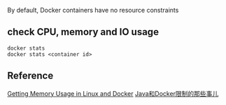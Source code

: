 By default, Docker containers have no resource constraints  


## check CPU, memory and IO usage
```docker
docker stats
docker stats <container id>
```

## Reference
[Getting Memory Usage in Linux and Docker](https://shuheikagawa.com/blog/2017/05/27/memory-usage/)
[Java和Docker限制的那些事儿](http://www.techug.com/post/java-and-docker-memory-limits.html)
